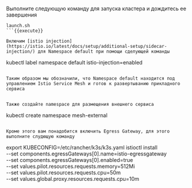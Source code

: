 Выполните следующую команду для запуска кластера и дождитесь ее завершения

```
launch.sh
```{{execute}}

Включим [istio injection](https://istio.io/latest/docs/setup/additional-setup/sidecar-injection/) для Namespace default при помощи сделующей команды

```
kubectl label namespace default istio-injection=enabled
```{{execute}}

Таким образом мы обозначили, что Namespace default находится под управлением Istio Service Mesh и готов к развертыванию прикладного сервиса


Также coздайте namespace для размещения внешнего сервиса

```
kubectl create namespace mesh-external
```{{execute}}

Кроме этого вам понадобится включить Egress Gateway, для этого выполните слудющую команду

```
export KUBECONFIG=/etc/rancher/k3s/k3s.yaml
istioctl install \
--set components.egressGateways[0].name=istio-egressgateway \
--set components.egressGateways[0].enabled=true \
--set values.pilot.resources.requests.memory=512Mi \
--set values.pilot.resources.requests.cpu=50m \
--set values.global.proxy.resources.requests.cpu=10m
```{{execute}}


